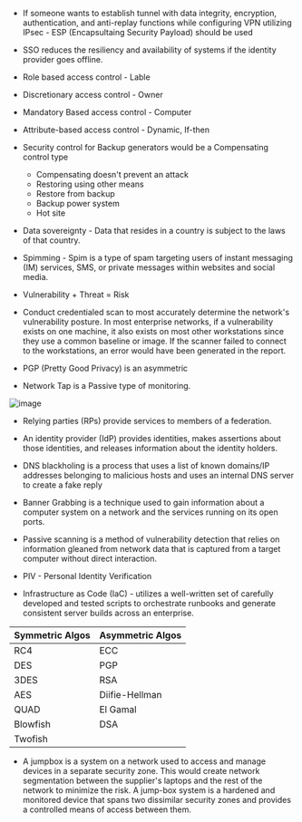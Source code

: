  - If someone wants to establish tunnel with data integrity, encryption, authentication, and anti-replay functions while configuring VPN utilizing IPsec - ESP (Encapsultaing Security Payload) should be used

 - SSO reduces the resiliency and availability of systems if the identity provider goes offline.


 - Role based access control - Lable
 - Discretionary access control - Owner
 - Mandatory Based access control - Computer
 - Attribute-based access control - Dynamic, If-then


 - Security control for Backup generators would be a Compensating control type
   - Compensating doesn't prevent an attack
   - Restoring using other means
   - Restore from backup
   - Backup power system
   - Hot site

 - Data sovereignty - Data that resides in a country is subject to the laws of that country.

 - Spimming - Spim is a type of spam targeting users of instant messaging (IM) services, SMS, or private messages within websites and social media.

 - Vulnerability + Threat = Risk

 - Conduct credentialed scan to most accurately determine the network's vulnerability posture. In most enterprise networks, if a vulnerability exists on one machine, it also exists on most other workstations since they use a common baseline or image. If the scanner failed to connect to the workstations, an error would have been generated in the report.

 - PGP (Pretty Good Privacy) is an asymmetric

 - Network Tap is a Passive type of monitoring.

![image](https://user-images.githubusercontent.com/63236771/126634524-a761be71-2027-4b93-8df5-cbaae3c4fa64.png)

 - Relying parties (RPs) provide services to members of a federation. 
 - An identity provider (IdP) provides identities, makes assertions about those identities, and releases information about the identity holders.

 -  DNS blackholing is a process that uses a list of known domains/IP addresses belonging to malicious hosts and uses an internal DNS server to create a fake reply

 - Banner Grabbing is a technique used to gain information about a computer system on a network and the services running on its open ports.

 - Passive scanning is a method of vulnerability detection that relies on information gleaned from network data that is captured from a target computer without direct interaction.
 - PIV - Personal Identity Verification

 - Infrastructure as Code (IaC) -  utilizes a well-written set of carefully developed and tested scripts to orchestrate runbooks and generate consistent server builds across an enterprise.

  | Symmetric Algos | Asymmetric Algos |
  | --------------- | ---------------- |
  |  RC4            |   ECC            |
  |  DES            |   PGP            |
  |  3DES           |   RSA            |
  |  AES            |   Diifie-Hellman |
  |  QUAD           |   El Gamal       |
  |  Blowfish       |   DSA            |
  |  Twofish        |                  |


 - A jumpbox is a system on a network used to access and manage devices in a separate security zone. This would create network segmentation between the supplier's laptops and the rest of the network to minimize the risk. A jump-box system is a hardened and monitored device that spans two dissimilar security zones and provides a controlled means of access between them.
